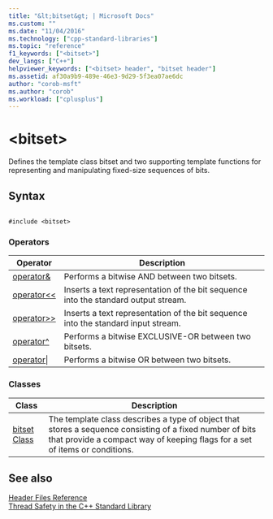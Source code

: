 ```yaml
---
title: "&lt;bitset&gt; | Microsoft Docs"
ms.custom: ""
ms.date: "11/04/2016"
ms.technology: ["cpp-standard-libraries"]
ms.topic: "reference"
f1_keywords: ["<bitset>"]
dev_langs: ["C++"]
helpviewer_keywords: ["<bitset> header", "bitset header"]
ms.assetid: af30a9b9-489e-46e3-9d29-5f3ea07ae6dc
author: "corob-msft"
ms.author: "corob"
ms.workload: ["cplusplus"]
---
```

# &lt;bitset&gt;

Defines the template class bitset and two supporting template functions for representing and manipulating fixed-size sequences of bits.

## Syntax

```

#include <bitset>

```

### Operators

|Operator|Description|
|-|-|
|[operator&](../standard-library/bitset-operators.md#op_amp)|Performs a bitwise AND between two bitsets.|
|[operator<\<](../standard-library/bitset-operators.md#op_lt_lt)|Inserts a text representation of the bit sequence into the standard output stream.|
|[operator>>](../standard-library/bitset-operators.md#op_gt_gt)|Inserts a text representation of the bit sequence into the standard input stream.|
|[operator^](../standard-library/bitset-operators.md#op_xor)|Performs a bitwise EXCLUSIVE-OR between two bitsets.|
|[operator&#124;](../standard-library/bitset-operators.md#op_or)|Performs a bitwise OR between two bitsets.|

### Classes

|Class|Description|
|-|-|
|[bitset Class](../standard-library/bitset-class.md)|The template class describes a type of object that stores a sequence consisting of a fixed number of bits that provide a compact way of keeping flags for a set of items or conditions.|

## See also

[Header Files Reference](../standard-library/cpp-standard-library-header-files.md)<br/>
[Thread Safety in the C++ Standard Library](../standard-library/thread-safety-in-the-cpp-standard-library.md)<br/>
